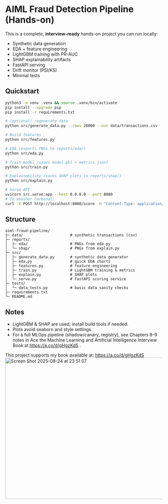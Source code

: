 # AIML Fraud Detection Pipeline (Hands-on)

This is a complete, **interview-ready** hands-on project you can run locally:
- Synthetic data generation
- EDA + feature engineering
- LightGBM training with PR-AUC
- SHAP explainability artifacts
- FastAPI serving
- Drift monitor (PSI/KS)
- Minimal tests

## Quickstart

```bash
python3 -m venv .venv && source .venv/bin/activate
pip install --upgrade pip
pip install -r requirements.txt

# (optional) regenerate data
python src/generate_data.py --rows 20000 --out data/transactions.csv

# Build features
python src/features.py

# EDA (exports PNGs to reports/eda/)
python src/eda.py

# Train model (saves model.pkl + metrics.json)
python src/train.py

# Explainability (saves SHAP plots to reports/shap/)
python src/explain.py

# Serve API
uvicorn src.serve:app --host 0.0.0.0 --port 8080
# In another terminal:
curl -X POST http://localhost:8080/score -H "Content-Type: application/json" -d '{"amount": 123.4, "merchant_cat": 5411, "new_device": 0, "dist_from_home_km": 2.3, "hour": 14}'
```

## Structure

```
aiml-fraud-pipeline/
├─ data/                     # synthetic transactions (csv)
├─ reports/
│  ├─ eda/                   # PNGs from eda.py
│  └─ shap/                  # PNGs from explain.py
├─ src/
│  ├─ generate_data.py       # synthetic data generator
│  ├─ eda.py                 # quick EDA charts
│  ├─ features.py            # feature engineering
│  ├─ train.py               # LightGBM training & metrics
│  ├─ explain.py             # SHAP plots
│  └─ serve.py               # FastAPI scoring service
├─ tests/
│  └─ data_tests.py          # basic data sanity checks
├─ requirements.txt
└─ README.md
```

## Notes
- LightGBM & SHAP are used; install build tools if needed.
- Plots avoid seaborn and style settings.
- For a full MLOps pipeline (shadow/canary, registry), see Chapters 8–9 notes in Ace the Machine Learning and Artificial Intelligence Interview Book at https://a.co/d/gHgzKdS .

This project supports my book available at: https://a.co/d/gHgzKdS
<img width="1077" height="451" alt="Screen Shot 2025-08-24 at 23 51 07" src="https://github.com/user-attachments/assets/8b460b96-d128-422a-96aa-71dd7e2b035f" />
